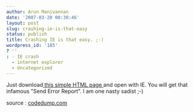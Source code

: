 ```yaml
---
author: Arun Manivannan
date: '2007-03-20 00:30:46'
layout: post
slug: crashing-ie-is-that-easy
status: publish
title: Crashing IE is that easy. ;-)
wordpress_id: '185'
? ''
: - IE crash
  - internet explorer
  - Uncategorized
---
```


Just download[ this simple HTML page ][1]and open with IE. You will get that
infamous "Send Error Report". I am one nasty sadist ;-)

source : [codedump.com][2]

   [1]: http://www.arunma.com/files/IECrash.html

   [2]: http://codedump.jonasjohn.de/snippets/crash_ie.htm


